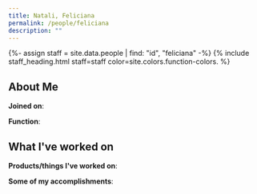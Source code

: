 ```yaml
---
title: Natali, Feliciana
permalink: /people/feliciana
description: ""
---
```


{%- assign staff = site.data.people | find: "id", "feliciana" -%}
{% include staff_heading.html staff=staff color=site.colors.function-colors. %}

## About Me

**Joined on**: 

**Function**: 

## What I've worked on

**Products/things I've worked on**:


**Some of my accomplishments**:

